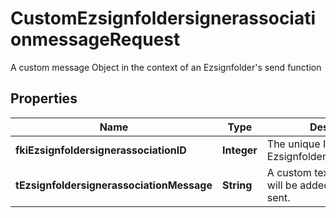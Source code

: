 

# CustomEzsignfoldersignerassociationmessageRequest

A custom message Object in the context of an Ezsignfolder's send function

## Properties

| Name | Type | Description | Notes |
|------------ | ------------- | ------------- | -------------|
|**fkiEzsignfoldersignerassociationID** | **Integer** | The unique ID of the Ezsignfoldersignerassociation |  |
|**tEzsignfoldersignerassociationMessage** | **String** | A custom text message that will be added to the email sent. |  [optional] |



